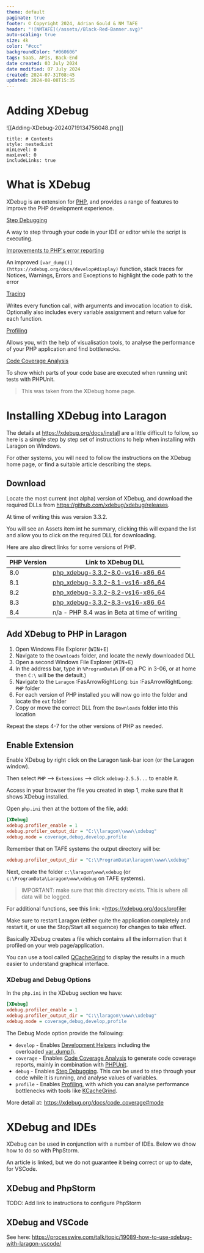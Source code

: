 ```yaml
---
theme: default
paginate: true
footer: © Copyright 2024, Adrian Gould & NM TAFE
header: "![NMTAFE](/assets//Black-Red-Banner.svg)"
auto-scaling: true
size: 4k
color: "#ccc"
backgroundColor: "#060606"
tags: SaaS, APIs, Back-End
date created: 03 July 2024
date modified: 07 July 2024
created: 2024-07-31T08:45
updated: 2024-08-08T15:35
---
```


# Adding XDebug

![[Adding-XDebug-20240719134756048.png]]

```table-of-contents
title: # Contents
style: nestedList
minLevel: 0
maxLevel: 0
includeLinks: true
```

# What is XDebug

XDebug is an extension for [PHP](https://php.net/), and provides a range of features to improve the PHP development experience.

[Step Debugging](https://xdebug.org/docs/step_debug)

A way to step through your code in your IDE or editor while the script is executing.

[Improvements to PHP's error reporting](https://xdebug.org/docs/develop)

An improved `[var_dump()](https://xdebug.org/docs/develop#display)` function, stack traces for Notices, Warnings, Errors and Exceptions to highlight the code path to the error

[Tracing](https://xdebug.org/docs/trace)

Writes every function call, with arguments and invocation location to disk. Optionally also includes every variable assignment and return value for each function.

[Profiling](https://xdebug.org/docs/profiler)

Allows you, with the help of visualisation tools, to analyse the performance of your PHP application and find bottlenecks.

[Code Coverage Analysis](https://xdebug.org/docs/code_coverage)

To show which parts of your code base are executed when running unit tests with PHPUnit.

> This was taken from the XDebug home page.

# Installing XDebug into Laragon

The details at <https://xdebug.org/docs/install> are a little difficult to follow, so here is a simple step by step set of instructions to help when installing with Laragon on Windows.

For other systems, you will need to follow the instructions on the XDebug home page, or find a suitable article describing the steps.

## Download

Locate the most current (not alpha) version of XDebug, and download the required DLLs from <https://github.com/xdebug/xdebug/releases>.

At time of writing this was version 3.3.2.

You will see an Assets item int he summary, clicking this will expand the list and allow you to click on the required DLL for downloading.

Here are also direct links for some versions of PHP.

| PHP Version | Link to XDebug DLL                                                                                                            |
| ----------- | ----------------------------------------------------------------------------------------------------------------------------- |
| 8.0         | [php_xdebug-3.3.2-8.0-vs16-x86_64](https://github.com/xdebug/xdebug/releases/download/3.3.2/php_xdebug-3.3.2-8.0-vs16-x86_64) |
| 8.1         | [php_xdebug-3.3.2-8.1-vs16-x86_64](https://github.com/xdebug/xdebug/releases/download/3.3.2/php_xdebug-3.3.2-8.1-vs16-x86_64) |
| 8.2         | [php_xdebug-3.3.2-8.2-vs16-x86_64](https://github.com/xdebug/xdebug/releases/download/3.3.2/php_xdebug-3.3.2-8.2-vs16-x86_64) |
| 8.3         | [php_xdebug-3.3.2-8.3-vs16-x86_64](https://github.com/xdebug/xdebug/releases/download/3.3.2/php_xdebug-3.3.2-8.3-vs16-x86_64) |
| 8.4         | n/a - PHP 8.4 was in Beta at time of writing                                                                                  |

## Add XDebug to PHP in Laragon

1. Open Windows File Explorer (<kbd>WIN</kbd>+<kbd>E</kbd>) 
2. Navigate to the `Downloads` folder, and locate the newly downloaded DLL
3. Open a second Windows File Explorer  (<kbd>WIN</kbd>+<kbd>E</kbd>) 
4. In the address bar, type in `%ProgramData%` 
   (if on a PC in 3-06, or at home then `C:\` will be the default.)
5. Navigate to the `Laragon` :FasArrowRightLong: `bin` :FasArrowRightLong: `PHP` folder
6. For each version of PHP installed you will now go into the folder and locate the `ext` folder
7. Copy or move the correct DLL from the `Downloads` folder into this location

Repeat the steps 4-7 for the other versions of PHP as needed.

## Enable Extension

Enable XDebug by right click on the Laragon task-bar icon (or the Laragon window).

Then select `PHP` -->  `Extensions` --> click `xdebug-2.5.5...`  to enable it.

Access in your browser the file you created in step 1, make sure that it shows XDebug installed.

Open `php.ini` then at the bottom of the file, add:

```ini
[XDebug]
xdebug.profiler_enable = 1
xdebug.profiler_output_dir = "C:\\laragon\\www\\xdebug"
xdebug.mode = coverage,debug,develop,profile
```

Remember that on TAFE systems the output directory will be:

```ini
xdebug.profiler_output_dir = "C:\\ProgramData\laragon\\www\\xdebug"
```

Next, create the folder `c:\laragon\www\xdebug` (or `c:\ProgramData\Laragon\www\xdebug` on TAFE systems).

> IMPORTANT: make sure that this directory exists. This is where all data will be logged.
   
For additional functions, see this link: <https://xdebug.org/docs/profiler

Make sure to restart Laragon (either quite the application completely and restart it, or use the Stop/Start all sequence) for changes to take effect.

Basically XDebug creates a file which contains all the information that it profiled on your web page/application. 

You can use a tool called [QCacheGrind](https://xdebug.org/docs/profiler) to display the results in a much easier to understand graphical interface.

### XDebug and Debug Options

In the `php.ini` in the XDebug section we have:

```ini
[XDebug]
xdebug.profiler_enable = 1
xdebug.profiler_output_dir = "C:\\laragon\\www\\xdebug"
xdebug.mode = coverage,debug,develop,profile
```

The Debug Mode option provide the following:

- `develop` - Enables [Development Helpers](https://xdebug.org/docs/develop) including the overloaded [var_dump()](https://xdebug.org/docs/all_functions#var_dump).
- `coverage` - Enables [Code Coverage Analysis](https://xdebug.org/docs/code_coverage) to generate code coverage reports, mainly in combination with [PHPUnit](https://phpunit.readthedocs.io/en/9.0/code-coverage-analysis.html).
- `debug` - Enables [Step Debugging](https://xdebug.org/docs/step_debug). This can be used to step through your code while it is running, and analyse values of variables.
- `profile` - Enables [Profiling](https://xdebug.org/docs/profiler), with which you can analyse performance bottlenecks with tools like [KCacheGrind](https://xdebug.org/docs/profiler#kcachegrind).

More detail at: https://xdebug.org/docs/code_coverage#mode



# XDebug and IDEs

XDebug can be used in conjunction with a number of IDEs. Below we dhow how to do so with PhpStorm.

An article is linked, but we do not guarantee it being correct or up to date, for VSCode.

## XDebug and PhpStorm

TODO: Add link to instructions to configure PhpStorm

## XDebug and VSCode

See here: <https://processwire.com/talk/topic/19089-how-to-use-xdebug-with-laragon-vscode/>


